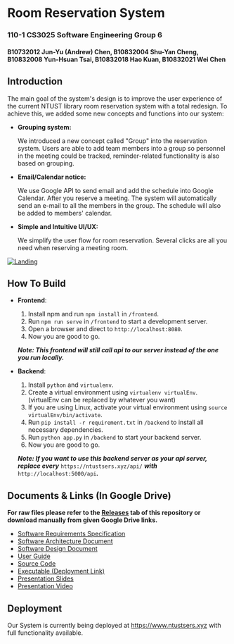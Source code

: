 # Room Reservation System
### 110-1 CS3025 Software Engineering Group 6
#### B10732012 Jun-Yu (Andrew) Chen, B10832004 Shu-Yan Cheng, B10832008 Yun-Hsuan Tsai, B10832018 Hao Kuan, B10832021 Wei Chen

## Introduction
The main goal of the system's design is to improve the user experience of the current NTUST library room reservation system with a total redesign. To achieve this, we added some new concepts and functions into our system:
- **Grouping system:**

     We introduced a new concept called "Group" into the reservation system. Users are able to add team members into a group so personnel in the meeting could be tracked, reminder-related functionality is also based on grouping.
     
- **Email/Calendar notice:**

     We use Google API to send email and add the schedule into Google Calendar. After you reserve a meeting. The system will automatically send an e-mail to all the members in the group. The schedule will also be added to members' calendar.
     
- **Simple and Intuitive UI/UX:**
     
     We simplify the user flow for room reservation. Several clicks are all you need when reserving a meeting room.
     
[![Landing](https://user-images.githubusercontent.com/64970325/150075022-592d76ca-3046-4818-b7c5-65a1a1dd3fa6.png)](https://www.ntustsers.xyz)

## How To Build
- **Frontend**: 
     1. Install npm and run ``npm install`` in ``/frontend``. 
     2. Run ``npm run serve`` in ``/frontend`` to start a development server. 
     3. Open a browser and direct to ``http://localhost:8080``. 
     4. Now you are good to go. 
     
     ___Note: This frontend will still call api to our server instead of the one you run locally.___
- **Backend**: 
     1. Install ``python`` and ``virtualenv``. 
     2. Create a virtual environment using ``virtualenv virtualEnv``. (virtualEnv can be replaced by whatever you want)
     3. If you are using Linux, activate your virtual environment using ``source virtualEnv/bin/activate``. 
     4. Run ``pip install -r requirement.txt`` in ``/backend`` to install all necessary dependencies. 
     5. Run ``python app.py`` in ``/backend`` to start your backend server. 
     6. Now you are good to go. 
    
     ___Note: If you want to use this backend server as your api server, replace every___ ``https://ntustsers.xyz/api/`` ___with___ ``http://localhost:5000/api``___.___
## Documents & Links (In Google Drive)
__For raw files please refer to the [Releases](https://github.com/albert9052/software-engineering-project/releases) tab of this repository or download manually from given Google Drive links.__
-   [Software Requirements Specification](https://drive.google.com/file/d/16P3u-TN29-a_zdGoybNxbZJS0BSj8QMu/view?usp=sharing)
-   [Software Architecture Document](https://drive.google.com/file/d/1u8kIYB3H1p1x4A8SMqJynv2mRLd7J2Jz/view?usp=sharing)
-   [Software Design Document](https://drive.google.com/file/d/1WpE52fKBgNV14rL6fBHWNQ9GAAQQ2PTi/view?usp=sharing)
-   [User Guide](https://drive.google.com/file/d/1a1CDlHIwFV-G35-sFf2DcpUd0SS1DqOy/view?usp=sharing)
-   [Source Code](https://drive.google.com/file/d/1y2fEyNlyEN3SeHiuH0cuWj57fDhghAc3/view?usp=sharing)
-   [Executable (Deployment Link)](https://www.ntustsers.xyz)
-   [Presentation Slides](https://drive.google.com/file/d/1uNfKhgFXfIXfwSGeXhlK35-MhsRvUbMY/view?usp=sharing)
-   [Presentation Video](https://youtu.be/LAXDKqn0O7o)
## Deployment
Our System is currently being deployed at https://www.ntustsers.xyz with full functionality available.
